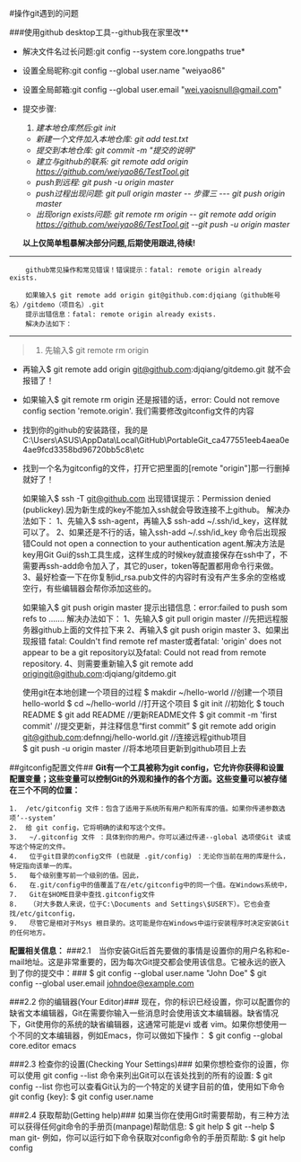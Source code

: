 #操作git遇到的问题

###使用github desktop工具--github我在家里改**
*   解决文件名过长问题:git config --system core.longpaths true*
*   设置全局昵称:git config --global user.name "weiyao86"
*   设置全局邮箱:git config --global user.email "wei.yaoisnull@gmail.com"
*   提交步骤:
    1.  *建本地仓库然后:git init*
    +   *新建一个文件加入本地仓库: git add test.txt*
    +   *提交到本地仓库: git commit -m "提交的说明"*
    +   *建立与github的联系: git remote add origin https://github.com/weiyao86/TestTool.git*
    +   *push到远程: git push -u origin master*
    +   *push过程出现问题: git pull origin master  -- 步骤三 ---  git push origin master*
    +   *出现orign exists问题: git remote rm origin  --  git remote add origin https://github.com/weiyao86/TestTool.git  --git push -u origin master*
    
    **以上仅简单粗暴解决部分问题,后期使用跟进,待续!**
---


        github常见操作和常见错误！错误提示：fatal: remote origin already exists.

        如果输入$ git remote add origin git@github.com:djqiang（github帐号名）/gitdemo（项目名）.git
        提示出错信息：fatal: remote origin already exists.
        解决办法如下：
---
>1. 先输入$ git remote rm origin
*   再输入$ git remote add origin git@github.com:djqiang/gitdemo.git 就不会报错了！
*   如果输入$ git remote rm origin 还是报错的话，error: Could not remove config section 'remote.origin'. 我们需要修改gitconfig文件的内容
*   找到你的github的安装路径，我的是C:\Users\ASUS\AppData\Local\GitHub\PortableGit_ca477551eeb4aea0e4ae9fcd3358bd96720bb5c8\etc
*   找到一个名为gitconfig的文件，打开它把里面的[remote "origin"]那一行删掉就好了！
 

    如果输入$ ssh -T git@github.com
    出现错误提示：Permission denied (publickey).因为新生成的key不能加入ssh就会导致连接不上github。
    解决办法如下：
    1、先输入$ ssh-agent，再输入$ ssh-add ~/.ssh/id_key，这样就可以了。
    2、如果还是不行的话，输入ssh-add ~/.ssh/id_key 命令后出现报错Could not open a connection to your authentication agent.解决方法是key用Git Gui的ssh工具生成，这样生成的时候key就直接保存在ssh中了，不需要再ssh-add命令加入了，其它的user，token等配置都用命令行来做。
    3、最好检查一下在你复制id_rsa.pub文件的内容时有没有产生多余的空格或空行，有些编辑器会帮你添加这些的。
 
 
    如果输入$ git push origin master
    提示出错信息：error:failed to push som refs to .......
    解决办法如下：
    1、先输入$ git pull origin master //先把远程服务器github上面的文件拉下来
    2、再输入$ git push origin master
    3、如果出现报错 fatal: Couldn't find remote ref master或者fatal: 'origin' does not appear to be a git repository以及fatal: Could not read from remote repository.
    4、则需要重新输入$ git remote add origingit@github.com:djqiang/gitdemo.git
 
 
    使用git在本地创建一个项目的过程
    $ makdir ~/hello-world    //创建一个项目hello-world
    $ cd ~/hello-world       //打开这个项目
    $ git init             //初始化 
    $ touch README
    $ git add README        //更新README文件
    $ git commit -m 'first commit'     //提交更新，并注释信息“first commit”
    $ git remote add origin git@github.com:defnngj/hello-world.git     //连接远程github项目  
    $ git push -u origin master     //将本地项目更新到github项目上去
 
   
##gitconfig配置文件##
**Git有一个工具被称为git config，它允许你获得和设置配置变量；这些变量可以控制Git的外观和操作的各个方面。这些变量可以被存储在三个不同的位置：**

	1.  /etc/gitconfig 文件：包含了适用于系统所有用户和所有库的值。如果你传递参数选项’--system’ 
	2.  给 git config，它将明确的读和写这个文件。 
	3.   ~/.gitconfig 文件 ：具体到你的用户。你可以通过传递--global 选项使Git 读或写这个特定的文件。
	4.   位于git目录的config文件 (也就是 .git/config) ：无论你当前在用的库是什么，特定指向该单一的库。
	5.   每个级别重写前一个级别的值。因此，
	6.   在.git/config中的值覆盖了在/etc/gitconfig中的同一个值。在Windows系统中，
	7.   Git在$HOME目录中查找.gitconfig文件
	8.   （对大多数人来说，位于C:\Documents and Settings\$USER下）。它也会查找/etc/gitconfig，
	9.   尽管它是相对于Msys 根目录的。这可能是你在Windows中运行安装程序时决定安装Git的任何地方。
 
**配置相关信息：**
###2.1　当你安装Git后首先要做的事情是设置你的用户名称和e-mail地址。这是非常重要的，因为每次Git提交都会使用该信息。它被永远的嵌入到了你的提交中：###
    $ git config --global user.name "John Doe"
    $ git config --global user.email johndoe@example.com
 
###2.2    你的编辑器(Your Editor)###
    现在，你的标识已经设置，你可以配置你的缺省文本编辑器，Git在需要你输入一些消息时会使用该文本编辑器。缺省情况下，Git使用你的系统的缺省编辑器，这通常可能是vi 或者 vim。如果你想使用一个不同的文本编辑器，例如Emacs，你可以做如下操作：
    $ git config --global core.editor emacs
 
###2.3 检查你的设置(Checking Your Settings)###
    如果你想检查你的设置，你可以使用 git config --list 命令来列出Git可以在该处找到的所有的设置:
    $ git config --list
        你也可以查看Git认为的一个特定的关键字目前的值，使用如下命令 git config {key}:
    $ git config user.name
 
###2.4 获取帮助(Getting help)###
    如果当你在使用Git时需要帮助，有三种方法可以获得任何git命令的手册页(manpage)帮助信息:
    $ git help <verb>
    $ git <verb> --help
    $ man git-<verb>
    例如，你可以运行如下命令获取对config命令的手册页帮助:
    $ git help config
    
